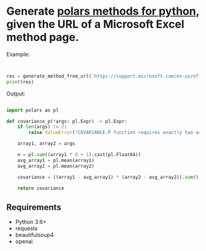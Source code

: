 # Generate [polars methods for python](https://pola.rs/), given the URL of a Microsoft Excel method page.



Example: 

```python


res = generate_method_from_url('https://support.microsoft.com/en-us/office/covariance-p-function-6f0e1e6d-956d-4e4b-9943-cfef0bf9edfc')
print(res)

```

Output:

```python

import polars as pl

def covariance_p(*args: pl.Expr) -> pl.Expr:
    if len(args) != 2:
        raise ValueError("COVARIANCE.P function requires exactly two arguments")

    array1, array2 = args

    n = pl.sum((array1 * 0 + 1).cast(pl.Float64))
    avg_array1 = pl.mean(array1)
    avg_array2 = pl.mean(array2)

    covariance = ((array1 - avg_array1) * (array2 - avg_array2)).sum() / n

    return covariance

```

## Requirements

- Python 3.6+
- requests
- beautifulsoup4
- openai

